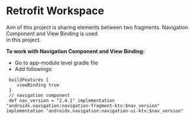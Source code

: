 # Retrofit Workspace

Aim of this project is sharing elements between two fragments. Navigation Component and View Binding is used  
in this project.

**To work with Navigation Component and View Binding:**

- Go to app-module level gradle file
- Add followings:

```   
 buildFeatures {  
    viewBinding true
 }      
 // navigation component  
 def nav_version = "2.4.1" implementation "androidx.navigation:navigation-fragment-ktx:$nav_version" implementation "androidx.navigation:navigation-ui-ktx:$nav_version"  
```